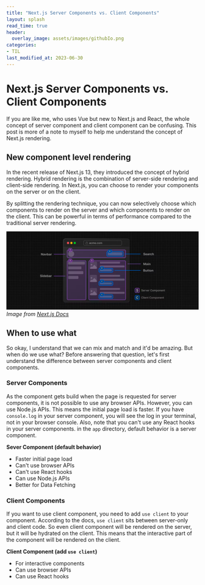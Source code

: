 ```yaml
---
title: "Next.js Server Components vs. Client Components"
layout: splash
read_time: true
header:
  overlay_image: assets/images/githubIo.png
categories:
- TIL
last_modified_at: 2023-06-30
---
```


# Next.js Server Components vs. Client Components

If you are like me, who uses Vue but new to Next.js and React, the whole concept of server component and client component can be confusing. This post is more of a note to myself to help me understand the concept of Next.js rendering.

## New component level rendering
In the recent release of Next.js 13, they introduced the concept of hybrid rendering. Hybrid rendering is the combination of server-side rendering and client-side rendering. In Next.js, you can choose to render your components on the server or on the client. 

By splitting the rendering technique, you can now selectively choose which components to render on the server and which components to render on the client. This can be powerful in terms of performance compared to the traditional server rendering.

![img.png](/assets/images/nextjs-component.png)
*Image from [Next.js Docs](https://nextjs.org/docs/getting-started/react-essentials)*

## When to use what
So okay, I understand that we can mix and match and it'd be amazing. But when do we use what? Before answering that question, let's first understand the difference between server components and client components.

### Server Components
As the component gets build when the page is requested for server components, it is not possible to use any browser APIs. However, you can use Node.js APIs. This means the initial page load is faster. If you have `console.log` in your server component, you will see the log in your terminal, not in your browser console.
Also, note that you can't use any React hooks in your server components. in the `app` directory, default behavior is a server component.

**Sever Component (default behavior)**
- Faster initial page load
- Can't use browser APIs
- Can't use React hooks
- Can use Node.js APIs
- Better for Data Fetching

### Client Components
If you want to use client component, you need to add `use client` to your component. According to the docs, `use client` sits between server-only and client code. So even client component will be rendered on the server, but it will be hydrated on the client. This means that the interactive part of the component will be rendered on the client. 


**Client Component (add `use client`)**
- For interactive components
- Can use browser APIs
- Can use React hooks
